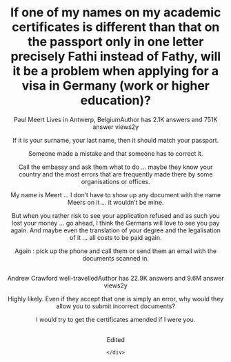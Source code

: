 <html>
  <head><meta charset="UTF-8"><meta name="viewport" content="width=device-width, initial-scale=1.0"></head>
  <body>
    <div style="text-align:center; width:100%; padding:30px;">
      
<h1>If one of my names on my academic certificates is different than that on the passport only in one letter precisely Fathi instead of Fathy, will it be a problem when applying for a visa in Germany (work or higher education)?</h1>

Paul Meert
Lives in Antwerp, BelgiumAuthor has 2.1K answers and 751K answer views2y

If it is your surname, your last name, then it should match your passport.

Someone made a mistake and that someone has to correct it.

Call the embassy and ask them what to do … maybe they know your country and the most errors that are frequently made there by some organisations or offices.

My name is Meert … I don’t have to show up any document with the name Meers on it … it wouldn’t be mine.

But when you rather risk to see your application refused and as such you lost your money … go ahead, I think the Germans will love to see you pay again. And maybe even the translation of your degree and the legalisation of it … all costs to be paid again.

Again : pick up the phone and call them or send them an email with the documents scanned in.
      
## 
      
Andrew Crawford
well-travelledAuthor has 22.9K answers and 9.6M answer views2y

Highly likely. Even if they accept that one is simply an error, why would they allow you to submit incorrect documents?

I would try to get the certificates amended if I were you.
      
## 
      
Edited

    </div>
  </body>
</html>
